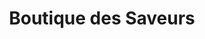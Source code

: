 ---
title: "Boutique des Saveurs"
url: /le-puy-notre-dame/boutique-des-saveurs/
shop: charcuterie
---